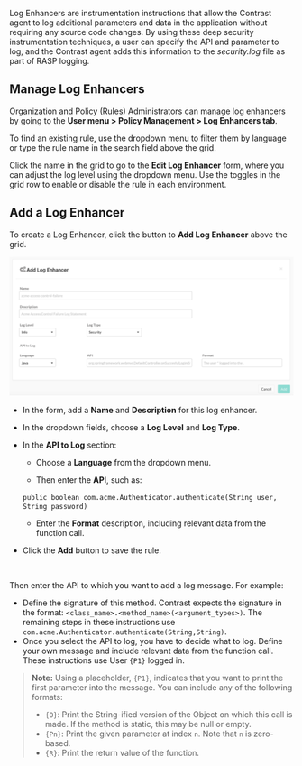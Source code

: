 <!--
title: "Log Enhancers"
description: "Overview of log enhancers"
tags: "Admin log enhancers policy management protect"
-->

Log Enhancers are instrumentation instructions that allow the Contrast agent to log additional parameters and data in the application without requiring any source code changes. By using these deep security instrumentation techniques, a user can specify the API and parameter to log, and the Contrast agent adds this information to the *security.log* file as part of RASP logging. 

## Manage Log Enhancers

Organization and Policy (Rules) Administrators can manage log enhancers by going to the **User menu > Policy Management > Log Enhancers tab**. 


<!-- Add grid screenshot once UI is finished. -->

To find an existing rule, use the dropdown menu to filter them by language or type the rule name in the search field above the grid. 

Click the name in the grid to go to the **Edit Log Enhancer** form, where you can adjust the log level using the dropdown menu. Use the toggles in the grid row to enable or disable the rule in each environment.


## Add a Log Enhancer

To create a Log Enhancer, click the button to **Add Log Enhancer** above the grid. 

<a href="assets/images/Add-log-enhancer.png" rel="lightbox" title="Add Log Enhancer"><img class="thumbnail" src="assets/images/Add-log-enhancer.png"/></a>

* In the form, add a **Name** and **Description** for this log enhancer. 

* In the dropdown fields, choose a **Log Level** and **Log Type**. 

* In the **API to Log** section: 

	* Choose a **Language** from the dropdown menu. 

	* Then enter the **API**, such as: 

	```
	public boolean com.acme.Authenticator.authenticate(String user, String password)
	```

	* Enter the **Format** description, including relevant data from the function call.  

* Click the **Add** button to save the rule. 

<br>


Then enter the API to which you want to add a log message. For example: 


* Define the signature of this method. Contrast expects the signature in the format: `<class_name>.<method_name>(<argument_types>)`.  The remaining steps in these instructions use `com.acme.Authenticator.authenticate(String,String)`.
* Once you select the API to log, you have to decide what to log. Define your own message and include relevant data from the function call. These instructions use User `{P1}` logged in. 

> **Note:** Using a placeholder, `{P1}`, indicates that you want to print the first parameter into the message. You can include any of the following formats:
> * `{O}`: Print the String-ified version of the Object on which this call is made. If the method is static, this may be null or empty.
> * `{Pn}`: Print the given parameter at index `n`. Note that `n` is zero-based.
> * `{R}`: Print the return value of the function.







